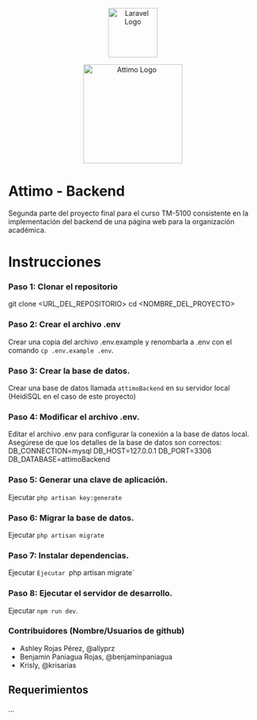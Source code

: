 
<p align="center"><a href="https://laravel.com" target="_blank"><img src="https://raw.githubusercontent.com/laravel/art/master/logo-lockup/5%20SVG/2%20CMYK/1%20Full%20Color/laravel-logolockup-cmyk-red.svg" width="100" alt="Laravel Logo"></a></p>

<p align="center"><a href="https://laravel.com" target="_blank"><img src="https://i.ibb.co/YcMWk7F/attimo.png" width="200" alt="Attimo Logo"></a></p>

# Attimo - Backend

Segunda parte del proyecto final para el curso TM-5100 consistente en la implementación del backend de una página web para la organización académica. 

# Instrucciones

### Paso 1: Clonar el repositorio
git clone <URL_DEL_REPOSITORIO>
cd <NOMBRE_DEL_PROYECTO>

### Paso 2: Crear el archivo .env
Crear una copia del archivo .env.example y renombarla a .env con el comando `cp .env.example .env`.

### Paso 3: Crear la base de datos.
Crear una base de datos llamada `attimoBackend` en su servidor local (HeidiSQL en el caso de este proyecto)

### Paso 4: Modificar el archivo .env.
Editar el archivo .env para configurar la conexión a la base de datos local. Asegúrese de que los detalles de la base de datos son correctos:
DB_CONNECTION=mysql
DB_HOST=127.0.0.1
DB_PORT=3306
DB_DATABASE=attimoBackend

### Paso 5: Generar una clave de aplicación.
Ejecutar `php artisan key:generate`

### Paso 6: Migrar la base de datos.
Ejecutar `php artisan migrate`

### Paso 7: Instalar dependencias.
Ejecutar `Ejecutar `php artisan migrate`

### Paso 8: Ejecutar el servidor de desarrollo.
Ejecutar `npm run dev`.

### Contribuidores (Nombre/Usuarios de github)
* Ashley Rojas Pérez, @allyprz
* Benjamin Paniagua Rojas, @benjaminpaniagua
* Krisly, @krisarias

## Requerimientos

...
